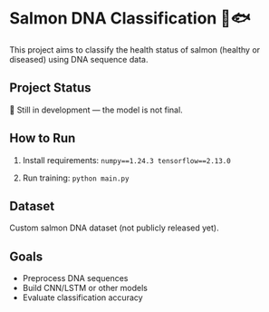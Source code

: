 # Salmon DNA Classification 🧬🐟

This project aims to classify the health status of salmon (healthy or diseased) using DNA sequence data.

## Project Status
🚧 Still in development — the model is not final.

## How to Run
1. Install requirements:
`numpy==1.24.3
tensorflow==2.13.0`

3. Run training: `python main.py`

## Dataset
Custom salmon DNA dataset (not publicly released yet).

## Goals
- Preprocess DNA sequences
- Build CNN/LSTM or other models
- Evaluate classification accuracy
